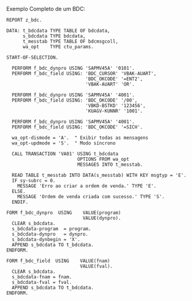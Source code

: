 
 Exemplo Completo de um BDC:

	REPORT z_bdc.
	
	DATA: t_bdcdata TYPE TABLE OF bdcdata,
	      s_bdcdata TYPE bdcdata,
	      t_messtab TYPE TABLE OF bdcmsgcoll,
	      wa_opt    TYPE ctu_params.
	
	START-OF-SELECTION.
	
	  PERFORM f_bdc_dynpro USING 'SAPMV45A' '0101'.
	  PERFORM f_bdc_field USING: 'BDC_CURSOR' 'VBAK-AUART',
	                             'BDC_OKCODE' '=ENT2',
	                             'VBAK-AUART' 'OR'.
	
	  PERFORM f_bdc_dynpro USING 'SAPMV45A' '4001'.
	  PERFORM f_bdc_field USING: 'BDC_OKCODE' '/00',
	                             'VBKD-BSTKD' '123456',
	                             'KUAGV-KUNNR' '1001'.
	
	  PERFORM f_bdc_dynpro USING 'SAPMV45A' '4001'.
	  PERFORM f_bdc_field USING: 'BDC_OKCODE' '=SICH'.
	
	  wa_opt-dismode = 'A'.  " Exibir todas as mensagens
	  wa_opt-updmode = 'S'.  " Modo síncrono
	
	  CALL TRANSACTION 'VA01' USING t_bdcdata
	                          OPTIONS FROM wa_opt
	                          MESSAGES INTO t_messtab.
	
	  READ TABLE t_messtab INTO DATA(s_messtab) WITH KEY msgtyp = 'E'.
	  IF sy-subrc = 0.
	    MESSAGE 'Erro ao criar a ordem de venda.' TYPE 'E'.
	  ELSE.
	    MESSAGE 'Ordem de venda criada com sucesso.' TYPE 'S'.
	  ENDIF.
	
	FORM f_bdc_dynpro  USING    VALUE(program)
	                            VALUE(dynpro).
	  CLEAR s_bdcdata.
	  s_bdcdata-program  = program.
	  s_bdcdata-dynpro   = dynpro.
	  s_bdcdata-dynbegin = 'X'.
	  APPEND s_bdcdata TO t_bdcdata.
	ENDFORM.
	
	FORM f_bdc_field  USING    VALUE(fnam)
	                           VALUE(fval).
	  CLEAR s_bdcdata.
	  s_bdcdata-fnam = fnam.
	  s_bdcdata-fval = fval.
	  APPEND s_bdcdata TO t_bdcdata.
	ENDFORM.
